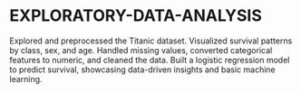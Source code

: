 # EXPLORATORY-DATA-ANALYSIS
Explored and preprocessed the Titanic dataset. Visualized survival patterns by class, sex, and age. Handled missing values, converted categorical features to numeric, and cleaned the data. Built a logistic regression model to predict survival, showcasing data-driven insights and basic machine learning.
